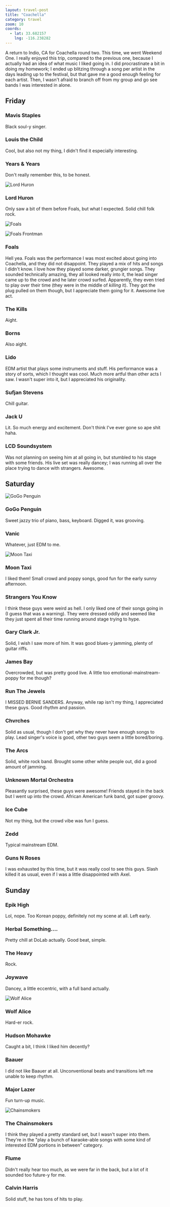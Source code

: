 ```yaml
---
layout: travel-post
title: "Coachella"
category: travel
zoom: 10
coords:
  - lat: 33.682157
    lng: -116.238282
---
```


A return to Indio, CA for Coachella round two. This time, we went Weekend One. I really
enjoyed this trip, compared to the previous one, because I actually had an idea of what
music I liked going in. I did procrastinate a bit in doing my homework; I ended up
blitzing through a song per artist in the days leading up to the festival, but that gave
me a good enough feeling for each artist. Then, I wasn't afraid to branch off from my
group and go see bands I was interested in alone.

## Friday

### Mavis Staples
Black soul-y singer.

### Louis the Child
Cool, but also not my thing, I didn't find it especially interesting.

### Years & Years
Don't really remember this, to be honest.


![Lord Huron]({{site.url}}/images/travel/coachella2016/lord_huron.jpg "Lord Huron")

### Lord Huron
Only saw a bit of them before Foals, but what I expected. Solid chill folk rock.


![Foals]({{site.url}}/images/travel/coachella2016/foals.jpg "Foals")

![Foals Frontman]({{site.url}}/images/travel/coachella2016/foals_close.jpg "Foals frontman")

### Foals
Hell yea. Foals was the performance I was most excited about going into Coachella, and
they did not disappoint. They played a mix of hits and songs I didn't know. I love how
they played some darker, grungier songs. They sounded technically amazing, they all
looked really into it, the lead singer came up to the crowd and he later crowd surfed.
Apparently, they even tried to play over their time (they were in the middle of _killing_
it). They got the plug pulled on them though, but I appreciate them going for it. Awesome
live act.

### The Kills
Aight.

### Borns
Also aight.

### Lido
EDM artist that plays some instruments and stuff. His performance was a story of sorts,
which I thought was cool. Much more artful than other acts I saw. I wasn't super into it,
but I appreciated his originality.

### Sufjan Stevens
Chill guitar.

### Jack U
Lit. So much energy and excitement. Don't think I've ever gone so ape shit haha.

### LCD Soundsystem
Was not planning on seeing him at all going in, but stumbled to his stage with some
friends. His live set was really dancey; I was running all over the place trying to dance
with strangers. Awesome.


## Saturday

![GoGo Penguin]({{site.url}}/images/travel/coachella2016/go_go_penguin.jpg "GoGo Penguin")

### GoGo Penguin
Sweet jazzy trio of piano, bass, keyboard. Digged it, was grooving.

### Vanic
Whatever, just EDM to me.

![Moon Taxi]({{site.url}}/images/travel/coachella2016/moon_taxi.jpg "Moon Taxi")

### Moon Taxi
I liked them! Small crowd and poppy songs, good fun for the early sunny afternoon.

### Strangers You Know
I think these guys were weird as hell. I only liked one of their songs going in (I guess
that was a warning). They were dressed oddly and seemed like they just spent all their
time running around stage trying to hype.

### Gary Clark Jr.
Solid, I wish I saw more of him. It was good blues-y jamming, plenty of guitar riffs.

### James Bay
Overcrowded, but was pretty good live. A little too emotional-mainstream-poppy for me
though?

### Run The Jewels
I MISSED BERNIE SANDERS. Anyway, while rap isn't my thing, I appreciated these guys. Good
rhythm and passion.

### Chvrches
Solid as usual, though I don't get why they never have enough songs to play. Lead
singer's voice is good, other two guys seem a little bored/boring.

### The Arcs
Solid, white rock band. Brought some other white people out, did a good amount of
jamming.

### Unknown Mortal Orchestra
Pleasantly surprised, these guys were awesome! Friends stayed in the back but I went up
into the crowd. African American funk band, got super groovy.

### Ice Cube
Not my thing, but the crowd vibe was fun I guess.

### Zedd
Typical mainstream EDM.

### Guns N Roses
I was exhausted by this time, but it was really cool to see this guys. Slash killed it as
usual, even if I was a little disappointed with Axel.


## Sunday

### Epik High
Lol, nope. Too Korean poppy, definitely not my scene at all. Left early.

### Herbal Something....
Pretty chill at DoLab actually. Good beat, simple.

### The Heavy
Rock.

### Joywave
Dancey, a little eccentric, with a full band actually.

![Wolf Alice]({{site.url}}/images/travel/coachella2016/wolf_alice.jpg "Wolf Alice")

### Wolf Alice
Hard-er rock.

### Hudson Mohawke
Caught a bit, I think I liked him decently?

### Baauer
I did not like Baauer at all. Unconventional beats and transitions left me unable to keep
rhythm.

### Major Lazer
Fun turn-up music.

![Chainsmokers]({{site.url}}/images/travel/coachella2016/chainsmokers.jpg "Chainsmokers")

### The Chainsmokers
I think they played a pretty standard set, but I wasn't super into them. They're in the
"play a bunch of karaoke-able songs with some kind of interested EDM portions in
between" category.

### Flume
Didn't really hear too much, as we were far in the back, but a lot of it sounded too
future-y for me.

### Calvin Harris
Solid stuff, he has tons of hits to play.
